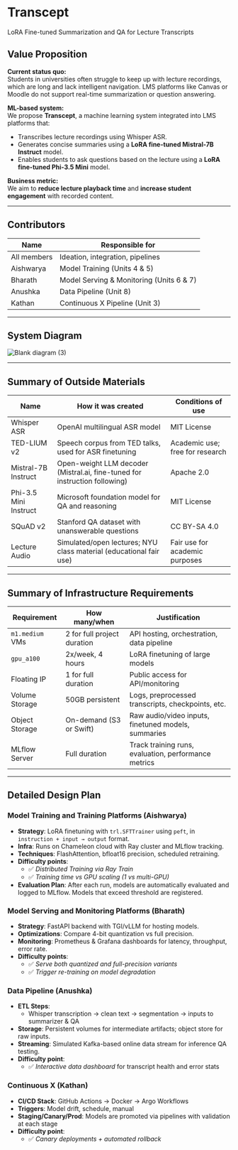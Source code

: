 # Transcept  
LoRA Fine-tuned Summarization and QA for Lecture Transcripts

## Value Proposition

**Current status quo:**  
Students in universities often struggle to keep up with lecture recordings, which are long and lack intelligent navigation. LMS platforms like Canvas or Moodle do not support real-time summarization or question answering.

**ML-based system:**  
We propose **Transcept**, a machine learning system integrated into LMS platforms that:
- Transcribes lecture recordings using Whisper ASR.
- Generates concise summaries using a **LoRA fine-tuned Mistral-7B Instruct** model.
- Enables students to ask questions based on the lecture using a **LoRA fine-tuned Phi-3.5 Mini** model.

**Business metric:**  
We aim to **reduce lecture playback time** and **increase student engagement** with recorded content.

---

## Contributors

| Name        | Responsible for                      |
|-------------|--------------------------------------|
| All members | Ideation, integration, pipelines     |
| Aishwarya   | Model Training (Units 4 & 5)          |
| Bharath     | Model Serving & Monitoring (Units 6 & 7) |
| Anushka     | Data Pipeline (Unit 8)               |
| Kathan      | Continuous X Pipeline (Unit 3)       |

---

## System Diagram

![Blank diagram (3)](https://github.com/user-attachments/assets/7a55c086-b0df-45bd-8a0b-ab84f2a85003)

---

## Summary of Outside Materials

| Name              | How it was created                                                                 | Conditions of use                          |
|-------------------|--------------------------------------------------------------------------------------|---------------------------------------------|
| Whisper ASR       | OpenAI multilingual ASR model                                                       | MIT License                                 |
| TED-LIUM v2       | Speech corpus from TED talks, used for ASR finetuning                              | Academic use; free for research             |
| Mistral-7B Instruct | Open-weight LLM decoder (Mistral.ai, fine-tuned for instruction following)       | Apache 2.0                                  |
| Phi-3.5 Mini Instruct | Microsoft foundation model for QA and reasoning                                | MIT License                                 |
| SQuAD v2          | Stanford QA dataset with unanswerable questions                                     | CC BY-SA 4.0                                |
| Lecture Audio     | Simulated/open lectures; NYU class material (educational fair use)                  | Fair use for academic purposes              |

---

## Summary of Infrastructure Requirements

| Requirement       | How many/when                        | Justification                                               |
|------------------|--------------------------------------|-------------------------------------------------------------|
| `m1.medium` VMs   | 2 for full project duration          | API hosting, orchestration, data pipeline                   |
| `gpu_a100`        | 2x/week, 4 hours                     | LoRA finetuning of large models                             |
| Floating IP       | 1 for full duration                  | Public access for API/monitoring                           |
| Volume Storage    | 50GB persistent                      | Logs, preprocessed transcripts, checkpoints, etc.           |
| Object Storage    | On-demand (S3 or Swift)              | Raw audio/video inputs, finetuned models, summaries         |
| MLflow Server     | Full duration                        | Track training runs, evaluation, performance metrics        |

---

## Detailed Design Plan

### Model Training and Training Platforms (Aishwarya)

- **Strategy**: LoRA finetuning with `trl.SFTTrainer` using `peft`, in `instruction + input → output` format.
- **Infra**: Runs on Chameleon cloud with Ray cluster and MLflow tracking.
- **Techniques**: FlashAttention, bfloat16 precision, scheduled retraining.
- **Difficulty points**:
  - ✅ *Distributed Training via Ray Train*  
  - ✅ *Training time vs GPU scaling (1 vs multi-GPU)*  
- **Evaluation Plan**: After each run, models are automatically evaluated and logged to MLflow. Models that exceed threshold are registered.

### Model Serving and Monitoring Platforms (Bharath)

- **Strategy**: FastAPI backend with TGI/vLLM for hosting models.
- **Optimizations**: Compare 4-bit quantization vs full precision.
- **Monitoring**: Prometheus & Grafana dashboards for latency, throughput, error rate.
- **Difficulty points**:
  - ✅ *Serve both quantized and full-precision variants*  
  - ✅ *Trigger re-training on model degradation*  

### Data Pipeline (Anushka)

- **ETL Steps**:
  - Whisper transcription → clean text → segmentation → inputs to summarizer & QA
- **Storage**: Persistent volumes for intermediate artifacts; object store for raw inputs.
- **Streaming**: Simulated Kafka-based online data stream for inference QA testing.
- **Difficulty point**:
  - ✅ *Interactive data dashboard* for transcript health and error stats

### Continuous X (Kathan)

- **CI/CD Stack**: GitHub Actions → Docker → Argo Workflows
- **Triggers**: Model drift, schedule, manual
- **Staging/Canary/Prod**: Models are promoted via pipelines with validation at each stage
- **Difficulty point**:
  - ✅ *Canary deployments + automated rollback*
